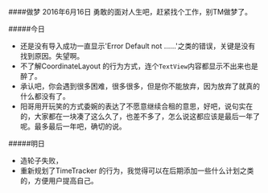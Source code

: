 ####做梦 2016年6月16日
勇敢的面对人生吧，赶紧找个工作，别TM做梦了。

#####今日
+ 还是没有导入成功一直显示'Error Default not ......'之类的错误，关键是没有找到原因。失望啊。
+ 不了解CoordinateLayout 的行为方式，连个`TextView`内容都显示不出来也是醉了。
+ 承认吧，你会遇到很多困难，很多很多，但是你不能放弃，因为放弃了就真的什么都没有了。
+ 阳哥用开玩笑的方式委婉的表达了不愿意继续合租的意思，好吧，说句实在的，大家都在一块凑了这么久了，也差不多了，怎么说这都应该是最后一年了呢。最多最后一年吧，确切的说。

#####明日
+ 造轮子失败，
+ 重新规划了TimeTracker 的行为，我觉得可以在后期添加一些什么计划之类的，方便用户提高自己。